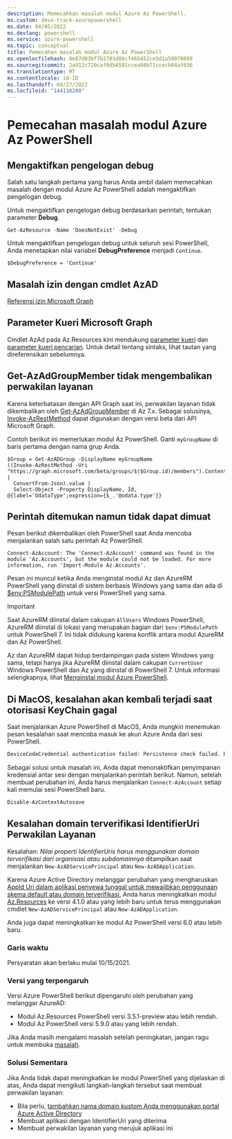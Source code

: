 ```yaml
---
description: Memecahkan masalah modul Azure Az PowerShell.
ms.custom: devx-track-azurepowershell
ms.date: 04/05/2022
ms.devlang: powershell
ms.service: azure-powershell
ms.topic: conceptual
title: Pemecahan masalah modul Azure Az PowerShell
ms.openlocfilehash: 0e87d03bf7b2701d86cf465452ce5d1a59970898
ms.sourcegitcommit: 2a912c720caf0db4501ccea98b71ccecb84af036
ms.translationtype: MT
ms.contentlocale: id-ID
ms.lasthandoff: 04/27/2022
ms.locfileid: "144116208"
---
```

# <a name="troubleshooting-the-azure-az-powershell-module"></a>Pemecahan masalah modul Azure Az PowerShell

## <a name="enable-debug-logging"></a>Mengaktifkan pengelogan debug

Salah satu langkah pertama yang harus Anda ambil dalam memecahkan masalah dengan modul Azure Az PowerShell adalah mengaktifkan pengelogan debug.

Untuk mengaktifkan pengelogan debug berdasarkan perintah, tentukan parameter **Debug**.

```azurepowershell-interactive
Get-AzResource -Name 'DoesNotExist' -Debug
```

Untuk mengaktifkan pengelogan debug untuk seluruh sesi PowerShell, Anda menetapkan nilai variabel **DebugPreference** menjadi `Continue`.

```azurepowershell-interactive
$DebugPreference = 'Continue'
```

## <a name="permission-issues-with-azad-cmdlets"></a>Masalah izin dengan cmdlet AzAD

[Referensi izin Microsoft Graph](/graph/permissions-reference)

## <a name="microsoft-graph-query-parameters"></a>Parameter Kueri Microsoft Graph

Cmdlet AzAd pada Az.Resources kini mendukung [parameter kueri](/graph/query-parameters) dan [parameter kueri pencarian](/graph/search-query-parameter). Untuk detail tentang sintaks, lihat tautan yang direferensikan sebelumnya.

## <a name="get-azadgroupmember-doesnt-return-service-principals"></a>Get-AzAdGroupMember tidak mengembalikan perwakilan layanan

Karena keterbatasan dengan API Graph saat ini, perwakilan layanan tidak dikembalikan oleh [Get-AzAdGroupMember](/powershell/module/az.resources/get-azadgroupmember) di Az 7.x. Sebagai solusinya, [Invoke-AzRestMethod](/powershell/module/az.accounts/invoke-azrestmethod) dapat digunakan dengan versi beta dari API Microsoft Graph.

Contoh berikut ini memerlukan modul Az PowerShell. Ganti `myGroupName` di baris pertama dengan nama grup Anda.

```azurepowershell-interactive
$Group = Get-AzADGroup -DisplayName myGroupName
((Invoke-AzRestMethod -Uri "https://graph.microsoft.com/beta/groups/$($Group.id)/members").Content |
  ConvertFrom-Json).value |
  Select-Object -Property DisplayName, Id, @{label='OdataType';expression={$_.'@odata.type'}}
```

## <a name="command-found-but-could-not-be-loaded"></a>Perintah ditemukan namun tidak dapat dimuat

Pesan berikut dikembalikan oleh PowerShell saat Anda mencoba menjalankan salah satu perintah Az PowerShell.

```Output
Connect-AzAccount: The 'Connect-AzAccount' command was found in the module 'Az.Accounts', but the module could not be loaded. For more information, run 'Import-Module Az.Accounts'.
```

Pesan ini muncul ketika Anda menginstal modul Az dan AzureRM PowerShell yang diinstal di sistem berbasis Windows yang sama dan ada di [$env:PSModulePath](/powershell/module/microsoft.powershell.core/about/about_psmodulepath) untuk versi PowerShell yang sama.

> [!IMPORTANT]
> Saat AzureRM diinstal dalam cakupan `AllUsers` Windows PowerShell, AzureRM diinstal di lokasi yang merupakan bagian dari `$env:PSModulePath` untuk PowerShell 7. Ini tidak didukung karena konflik antara modul AzureRM dan Az PowerShell.

Az dan AzureRM dapat hidup berdampingan pada sistem Windows yang sama, tetapi hanya jika AzureRM diinstal dalam cakupan `CurrentUser` Windows PowerShell dan Az yang diinstal di PowerShell 7. Untuk informasi selengkapnya, lihat [Menginstal modul Azure PowerShell](/powershell/azure/install-az-ps).

## <a name="on-macos-an-error-returns-when-keychain-authorization-fails"></a>Di MacOS, kesalahan akan kembali terjadi saat otorisasi KeyChain gagal

Saat menjalankan Azure PowerShell di MacOS, Anda mungkin menemukan pesan kesalahan saat mencoba masuk ke akun Azure Anda dari sesi PowerShell.

```txt
DeviceCodeCredential authentication failed: Persistence check failed. Reason: KeyChain authorization/authentication failed. .Error code: -25293. OS error code -25293.
```

Sebagai solusi untuk masalah ini, Anda dapat menonaktifkan penyimpanan kredensial antar sesi dengan menjalankan perintah berikut. Namun, setelah membuat perubahan ini, Anda harus menjalankan `Connect-AzAccount` setiap kali memulai sesi PowerShell baru.

```powershell
Disable-AzContextAutosave
```

## <a name="service-principal-identifieruri-verified-domain-error"></a>Kesalahan domain terverifikasi IdentifierUri Perwakilan Layanan

Kesalahan: _Nilai properti IdentifierUris harus menggunakan domain terverifikasi dari organisasi atau subdomainnya_ ditampilkan saat menjalankan `New-AzADServicePrincipal` atau `New-AzADApplication`.

Karena Azure Active Directory melanggar perubahan yang mengharuskan [AppId Uri dalam aplikasi penyewa tunggal untuk mewajibkan penggunaan skema default atau domain terverifikasi](/azure/active-directory/develop/reference-breaking-changes#appid-uri-in-single-tenant-applications-will-require-use-of-default-scheme-or-verified-domains), Anda harus meningkatkan modul [Az.Resources](https://www.powershellgallery.com/packages/Az.Resources) ke versi 4.1.0 atau yang lebih baru untuk terus menggunakan cmdlet `New-AzADServicePrincipal` atau `New-AzADApplication`.

Anda juga dapat meningkatkan ke modul Az PowerShell versi 6.0 atau lebih baru.

### <a name="timeline"></a>Garis waktu

Persyaratan akan berlaku mulai 10/15/2021.

### <a name="impacted-versions"></a>Versi yang terpengaruh

Versi Azure PowerShell berikut dipengaruhi oleh perubahan yang melanggar AzureAD:

- Modul Az.Resources PowerShell versi 3.5.1-preview atau lebih rendah.
- Modul Az PowerShell versi 5.9.0 atau yang lebih rendah.

Jika Anda masih mengalami masalah setelah peningkatan, jangan ragu untuk membuka [masalah](https://github.com/Azure/azure-powershell/issues/new?assignees=&labels=needs-triage&template=az-module-bug-report.md&title=).

### <a name="workaround"></a>Solusi Sementara

Jika Anda tidak dapat meningkatkan ke modul PowerShell yang dijelaskan di atas, Anda dapat mengikuti langkah-langkah tersebut saat membuat perwakilan layanan:

- Bila perlu, [tambahkan nama domain kustom Anda menggunakan portal Azure Active Directory](/azure/active-directory/fundamentals/add-custom-domain)
- Membuat aplikasi dengan IdentifierUri yang diterima
- Membuat perwakilan layanan yang merujuk aplikasi ini
